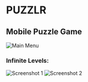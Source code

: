 # PUZZLR
## Mobile Puzzle Game
![Main Menu](https://image.ibb.co/dbShsy/puzzler_S1.png)
### Infinite Levels:
![Screenshot 1](https://image.ibb.co/ggrWkJ/puzzler_S2.png)
![Screenshot 2](https://image.ibb.co/gppqed/puzzler_S3.png)
